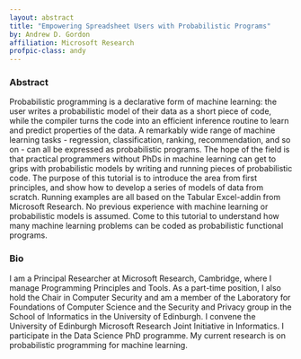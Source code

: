 ```yaml
---
layout: abstract
title: "Empowering Spreadsheet Users with Probabilistic Programs"
by: Andrew D. Gordon
affiliation: Microsoft Research
profpic-class: andy
---
```


### Abstract 

Probabilistic programming is a declarative form of machine learning: the user writes a probabilistic model of their data as a short piece of code, while the compiler turns the code into an efficient inference routine to learn and predict properties of the data. A remarkably wide range of machine learning tasks - regression, classification, ranking, recommendation, and so on - can all be expressed as probabilistic programs. The hope of the field is that practical programmers without PhDs in machine learning can get to grips with probabilistic models by writing and running pieces of probabilistic code. The purpose of this tutorial is to introduce the area from first principles, and show how to develop a series of models of data from scratch. Running examples are all based on the Tabular Excel-addin from Microsoft Research. No previous experience with machine learning or probabilistic models is assumed. Come to this tutorial to understand how many machine learning problems can be coded as probabilistic functional programs.

### Bio

I am a Principal Researcher at Microsoft Research, Cambridge, where I manage Programming Principles and Tools. As a part-time position, I also hold the Chair in Computer Security and am a member of the Laboratory for Foundations of Computer Science and the Security and Privacy group in the School of Informatics in the University of Edinburgh. I convene the University of Edinburgh Microsoft Research Joint Initiative in Informatics. I participate in the Data Science PhD programme. My current research is on probabilistic programming for machine learning.